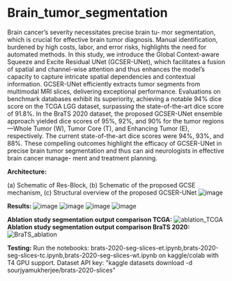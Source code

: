 # Brain_tumor_segmentation

Brain cancer’s severity necessitates precise brain tu-
mor segmentation, which is crucial for effective brain tumor
diagnosis. Manual identification, burdened by high costs, labor,
and error risks, highlights the need for automated methods.
In this study, we introduce the Global Context-aware Squeeze
and Excite Residual UNet (GCSER-UNet), which facilitates a
fusion of spatial and channel-wise attention and thus enhances
the model’s capacity to capture intricate spatial dependencies and
contextual information. GCSER-UNet efficiently extracts tumor
segments from multimodal MRI slices, delivering exceptional
performance. Evaluations on benchmark databases exhibit its
superiority, achieving a notable 94% dice score on the TCGA
LGG dataset, surpassing the state-of-the-art dice score of 91.8%.
In the BraTS 2020 dataset, the proposed GCSER-UNet ensemble
approach yielded dice scores of 95%, 92%, and 90% for the tumor
regions—Whole Tumor (W), Tumor Core (T), and Enhancing
Tumor (E), respectively. The current state-of-the-art dice scores
were 94%, 93%, and 88%. These compelling outcomes highlight
the efficacy of GCSER-UNet in precise brain tumor segmentation
and thus can aid neurologists in effective brain cancer manage-
ment and treatment planning.

**Architecture:**

(a) Schematic of Res-Block, (b) Schematic of the proposed GCSE mechanism, (c) Structural overview of the proposed
GCSER-UNet
![image](https://github.com/Sourjya261/Brain_tumor_segmentation/assets/89221563/d5515a1c-0b2a-4cac-bdd6-215c52eb6511)

**Results:**
![image](https://github.com/Sourjya261/Brain_tumor_segmentation/assets/89221563/807c4dfc-dca5-449a-a493-958357a54611)
![image](https://github.com/Sourjya261/Brain_tumor_segmentation/assets/89221563/db763b2a-77e8-4195-ab02-19490573a17e)
![image](https://github.com/Sourjya261/Brain_tumor_segmentation/assets/89221563/1641c354-586c-4765-ae9f-b371044ec65a)
![image](https://github.com/Sourjya261/Brain_tumor_segmentation/assets/89221563/775c7502-a04c-4b1f-a44e-4542007020f2)





**Ablation study segmentation output comparison TCGA:**
![ablation_TCGA](https://user-images.githubusercontent.com/89221563/229312497-173e5c87-e67c-4665-a6d3-58081b15369b.jpg)
**Ablation study segmentation output comparison BraTS 2020:**
![BraTS_ablation](https://user-images.githubusercontent.com/89221563/229312512-ddc3a5e5-76b6-4ec9-819d-1a1967be1fc0.png)


**Testing:**
Run the notebooks:
brats-2020-seg-slices-et.ipynb,brats-2020-seg-slices-tc.ipynb,brats-2020-seg-slices-wt.ipynb on kaggle/colab with T4 GPU support.
Dataset API key: "kaggle datasets download -d sourjyamukherjee/brats-2020-slices"
